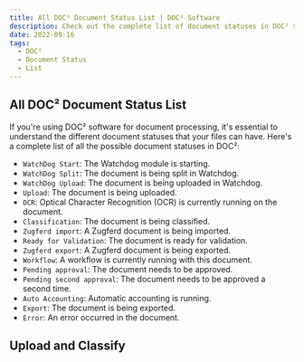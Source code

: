 ```yaml
---
title: All DOC² Document Status List | DOC² Software
description: Check out the complete list of document statuses in DOC² software. From WatchDog start to Error, know what each status means and how it affects your document processing.
date: 2022-09-16
tags:
  - DOC²
  - Document Status
  - List
---
```


## All DOC² Document Status List

If you're using DOC² software for document processing, it's essential to understand the different document statuses that your files can have. Here's a complete list of all the possible document statuses in DOC²:

- `WatchDog Start`: The Watchdog module is starting.
- `WatchDog Split`: The document is being split in Watchdog.
- `WatchDog Upload`: The document is being uploaded in Watchdog.
- `Upload`: The document is being uploaded.
- `OCR`: Optical Character Recognition (OCR) is currently running on the document.
- `Classification`: The document is being classified.
- `Zugferd import`: A Zugferd document is being imported.
- `Ready for Validation`: The document is ready for validation.
- `Zugferd export`: A Zugferd document is being exported.
- `Workflow`: A workflow is currently running with this document.
- `Pending approval`: The document needs to be approved.
- `Pending second approval`: The document needs to be approved a second time.
- `Auto Accounting`: Automatic accounting is running.
- `Export`: The document is being exported.
- `Error`: An error occurred in the document.

## Upload and Classify

